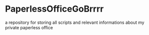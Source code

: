 # PaperlessOfficeGoBrrrr
a repository for storing all scripts and relevant informations about my private paperless office
